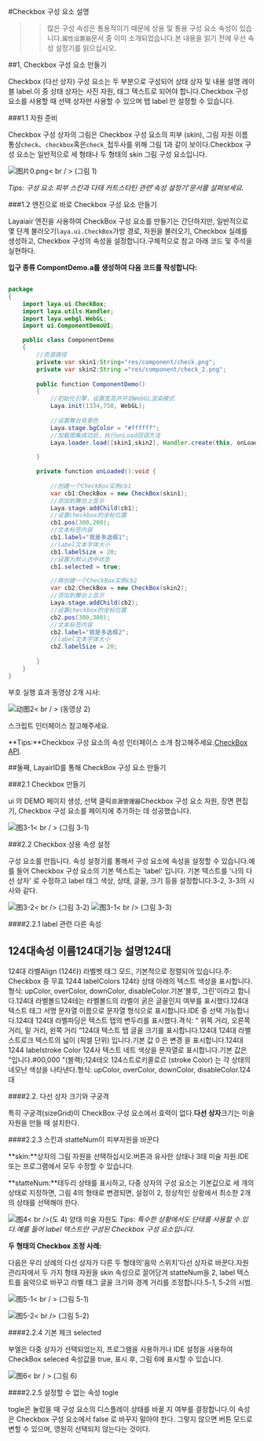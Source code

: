 #Checkbox 구성 요소 설명

>> 많은 구성 속성은 통용적이기 때문에 상용 및 통용 구성 요소 속성이 있습니다.`属性设置器`문서 중 이미 소개되었습니다.본 내용을 읽기 전에 우선 속성 설정기를 읽으십시오.

##1, Checkbox 구성 요소 만들기

Checkbox (다선 상자) 구성 요소는 두 부분으로 구성되어 상태 상자 및 내용 설명 레이블 label.이 중 상태 상자는 사진 자원, 태그 텍스트로 되어야 합니다.Checkbox 구성 요소를 사용할 때 선택 상자만 사용할 수 있으며 탭 label 만 설정할 수 있습니다.

###1.1 자원 준비

Checkbox 구성 상자의 그림은 Checkbox 구성 요소의 피부 (skin), 그림 자원 이름 통상`check`、`checkbox`혹은`check_`접두사를 위해 그림 1과 같이 보이다.Checkbox 구성 요소는 일반적으로 세 형태나 두 형태의 skin 그림 구성 요소입니다.

![图片0.png](img/1.png)< br / > (그림 1)

*Tips: 구성 요소 피부 스킨과 다태 커트스타틴 관련'속성 설정기'문서를 살펴보세요.*

###1.2 엔진으로 바로 Checkbox 구성 요소 만들기



Layaiair 엔진을 사용하여 CheckBox 구성 요소를 만들기는 간단하지만, 일반적으로 몇 단계 불러오기`laya.ui.CheckBox`가방 경로, 자원을 불러오기, Checkbox 실례를 생성하고, Checkbox 구성의 속성을 설정합니다.구체적으로 참고 아래 코드 및 주석을 실현하다.

**입구 종류 CompontDemo.a를 생성하여 다음 코드를 작성합니다:**


```java

package
{
	import laya.ui.CheckBox;
	import laya.utils.Handler;
	import laya.webgl.WebGL;	
	import ui.ComponentDemoUI;

	public class ComponentDemo
	{
      	//资源路径
		private var skin1:String="res/component/check.png";
		private var skin2:String ="res/component/check_2.png";
		
		public function ComponentDemo()
		{
          	//初始化引擎，设置宽高并开启WebGL渲染模式
			Laya.init(1334,750, WebGL);
			
			//设置舞台背景色
			Laya.stage.bgColor = "#ffffff";
			//加载图集成功后，执行onLoad回调方法
			Laya.loader.load([skin1,skin2], Handler.create(this, onLoaded));

		}
		
		private function onLoaded():void {
			
			//创建一个CheckBox实例cb1
			var cb1:CheckBox = new CheckBox(skin1);
			//添加到舞台上显示
			Laya.stage.addChild(cb1);			
			//设置checkbox的坐标位置
			cb1.pos(300,200);			
			//文本标签内容
			cb1.label="我是多选框1";
			//label文本字体大小
			cb1.labelSize = 20;
            //设置为默认选中状态
			cb1.selected = true; 

			//再创建一个CheckBox实例cb2
			var cb2:CheckBox = new CheckBox(skin2);
			//添加到舞台上显示
			Laya.stage.addChild(cb2);			
			//设置checkbox的坐标位置
			cb2.pos(300,300);			
			//文本标签内容
			cb2.label="我是多选框2";
			//label文本字体大小
			cb2.labelSize = 20;
	
		}
	}
}
```


부호 실행 효과 동영상 2개 시사:

![动图2](img/2.gif)< br / > (동영상 2)



스크립트 인터페이스 참고해주세요.

**Tips:**Checkbox 구성 요소의 속성 인터페이스 소개 참고해주세요.[CheckBox API](http://layaair.ldc.layabox.com/api/index.html?category=UI&class=laya.ui.CheckBox).



##둘째, LayairID를 통해 CheckBox 구성 요소 만들기

###2.1 Checkbox 만들기

ui 의 DEMO 페이지 생성, 선택 클릭`资源管理器`Checkbox 구성 요소 자원, 장면 편집기, Checkbox 구성 요소를 페이지에 추가하는 데 성공했습니다.

![图3-1](img/3-1.png)< br / > (그림 3-1)



###2.2 Checkbox 상용 속성 설정

구성 요소를 만듭니다. 속성 설정기를 통해서 구성 요소에 속성을 설정할 수 있습니다.예를 들어 Checkbox 구성 요소의 기본 텍스트는 'label' 입니다. 기본 텍스트를 '나의 다선 상자' 로 수정하고 label 태그 색상, 상태, 글꼴, 크기 등을 설정합니다.3-2, 3-3의 시사와 같다.

![图3-2](img/3-2.png)< br /> (그림 3-2)
![图3-1](img/3-3.png)< br /> (그림 3-3)



####2.2.1 label 관련 다른 속성

124대**속성 이름**124대**기능 설명**124대
------------------------------------------------------------------------------------------------------------------------------------------------------------------------------------------------------------------------------------------------
124대 라벨Align (124타) 라벨벳 태그 모드, 기본적으로 정렬되어 있습니다.주: Checkbox 중 무효
1244 labelColors  124타 상태 아래의 텍스트 색상을 표시합니다.형식: upColor, overColor, downColor, disableColor.기본'블루, 그린'이라고 합니다.124대
라벨볼드124테는 라벨볼드의 라벨이 굵은 글꼴인지 여부를 표시했다.124대
텍스트 태그 서명 문자열 이름으로 문자열 형식으로 표시합니다.IDE 중 선택 가능합니다.124대
124대 라벨파딩은 텍스트 탭의 변두리를 표시했다.격식: “ 위쪽 거리, 오른쪽 거리, 밑 거리, 왼쪽 거리 ”124대
텍스트 탭 글꼴 크기를 표시합니다.124대
124대 라벨스트로크 텍스트의 넓이 (픽셀 단위) 입니다.기본 값 0 은 변경 을 표시합니다.124대
1244 labelstroke Color 124사 텍스트 네트 색상을 문자열로 표시합니다.기본 값은 "입니다.#00,000 "(블랙);124테오
124스트로키콜로르 (stroke Color) 는 각 상태의 네모난 색상을 나타낸다.형식: upColor, overColor, downColor, disableColor.124대



####2.2. 다선 상자 크기와 구궁격

특히 구궁격(sizeGrid)이 CheckBox 구성 요소에서 효력이 없다.**다선 상자**크기는 미술 자원을 만들 때 설치한다.



####2.2.3 스킨과 statteNum이 피부자원을 바꾼다


 **skin:**상자의 그림 자원을 선택하십시오.버튼과 유사한 상태나 3태 미술 자원.IDE 또는 프로그램에서 모두 수정할 수 있습니다.

**statteNum:**테두리 상태를 표시하고, 다중 상자의 구성 요소는 기본값으로 세 개의 상태로 지정하면, 그림 4의 형태로 변경되면, 설정이 2, 정상적인 상황에서 최소한 2개의 상태를 선택해야 한다.

![图4](img/4.png)< br />(도 4) 양태 미술 자원도
*Tips: 특수한 상황에서도 단태를 사용할 수 있다.예를 들어 label 텍스트만 구성된 Checkbox 구성 요소입니다.*

**두 형태의 Checkbox 조정 사례:**

다음은 우리 상례의 다선 상자가 다른 두 형태의'음악 스위치'다선 상자로 바꾼다.자원 관리자에서 두 가지 형태 자원을 skin 속성으로 끌어당겨 statteNum을 2, label 텍스트를 음악으로 바꾸고 라벨 태그 글꼴 크기와 경계 거리를 조정합니다.5-1, 5-2의 시범.



![图5-1](img/5-1.png)< br / > (그림 5-1)

![图5-2](img/5-2.png)< br /> (그림 5-2)



####2.2.4 기본 체크 selected

부엘은 다중 상자가 선택되었는지, 프로그램을 사용하거나 IDE 설정을 사용하여 CheckBox seleced 속성값을 true, 표시 후, 그림 6에 표시할 수 있습니다.

![图6](img/6.png)< br / > (그림 6)

####2.2.5 설정할 수 없는 속성 togle

togle은 눌렀을 때 구성 요소의 디스플레이 상태를 바꿀 지 여부를 결정합니다.이 속성은 Checkbox 구성 요소에서 false 로 바꾸지 말아야 한다. 그렇지 않으면 버튼 모드로 변할 수 있으며, 영원히 선택되지 않는다는 것이다.



